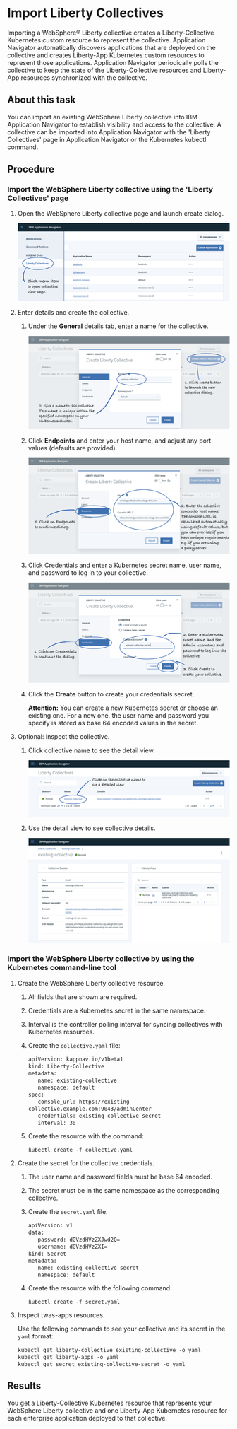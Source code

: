 # Import Liberty Collectives

Importing a WebSphere&reg; Liberty collective creates a Liberty-Collective Kubernetes custom resource to represent the collective.
Application Navigator automatically discovers applications that are deployed on the collective and creates Liberty-App Kubernetes custom resources to represent those applications.
Application Navigator periodically polls the collective to keep the state of the Liberty-Collective resources and Liberty-App resources synchronized with the collective.

## About this task

You can import an existing WebSphere Liberty collective into IBM Application Navigator to establish
visibility and access to the collective. A collective can be imported
into Application Navigator with the 'Liberty Collectives' page in Application Navigator or the Kubernetes kubectl command.

## Procedure

### Import the WebSphere Liberty collective using the 'Liberty Collectives' page

  1. Open the WebSphere Liberty collective page and launch create dialog.

     ![](images/importcollective.1.png?raw=true)

  1. Enter details and create the collective.

     1. Under the **General** details tab, enter a name for the collective.

        ![](images/importcollective.2.png?raw=true)

     1. Click **Endpoints** and enter your host name, and adjust any port values (defaults are provided).

        ![](images/importcollective.3.png?raw=true)

     1. Click Credentials and enter a Kubernetes secret name, user name, and password to log in to your collective.

         ![](images/importcollective.4.png?raw=true)

     1. Click the **Create** button to create your credentials secret.

        **Attention:** You can create a new Kubernetes secret or choose an existing one. For a new one, the user name and
        password you specify is stored as base 64 encoded values in the secret.

  1. Optional: Inspect the collective.

     1. Click collective name to see the detail view.

        ![](images/importcollective.5.png?raw=true)

     1. Use the detail view to see collective details.

        ![](images/importcollective.6.png?raw=true)


### Import the WebSphere Liberty collective by using the Kubernetes command-line tool

1.	Create the WebSphere Liberty collective resource.
    1. All fields that are shown are required.
    1. Credentials are a Kubernetes secret in the same namespace.
    1. Interval is the controller polling interval for syncing collectives with Kubernetes resources.
    1. Create the `collective.yaml` file:

       ```
       apiVersion: kappnav.io/v1beta1
       kind: Liberty-Collective
       metadata:
          name: existing-collective
          namespace: default
       spec:
          console_url: https://existing-collective.example.com:9043/adminCenter
          credentials: existing-collective-secret
          interval: 30
       ```

    1. Create the resource with the command:

       ```
       kubectl create -f collective.yaml
       ```

1. Create the secret for the collective credentials.
   1. The user name and password fields must be base 64 encoded.
   1. The secret must be in the same namespace as the corresponding collective.
   1. Create the `secret.yaml` file.

      ```
      apiVersion: v1
      data:
         password: dGVzdHVzZXJwd2Q=
         username: dGVzdHVzZXI=
      kind: Secret
      metadata:
         name: existing-collective-secret
         namespace: default
      ```

   1. Create the resource with the following command:

      ```
      kubectl create -f secret.yaml
      ```

1.	Inspect twas-apps resources.

    Use the following commands to see your collective and its secret in the `yaml` format:

    ```
    kubectl get liberty-collective existing-collective -o yaml
    kubectl get liberty-apps -o yaml
    kubectl get secret existing-collective-secret -o yaml
    ```

## Results

You get a Liberty-Collective Kubernetes resource that represents your WebSphere Liberty collective and
one Liberty-App Kubernetes resource for each enterprise application deployed to that collective.


